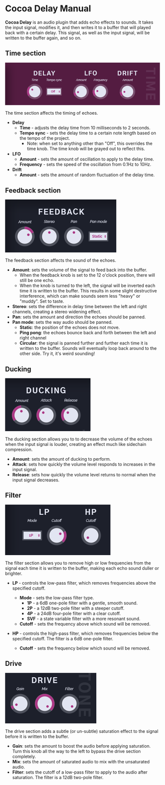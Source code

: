 # Cocoa Delay Manual

**Cocoa Delay** is an audio plugin that adds echo effects to sounds. It takes the input signal, modifies it, and then writes it to a buffer that will played back with a certain delay. This signal, as well as the input signal, will be written to the buffer again, and so on.

## Time section

![Time section screenshot](images/time.png)

The time section affects the timing of echoes.

- **Delay**
	- **Time** - adjusts the delay time from 10 milliseconds to 2 seconds.
	- **Tempo sync** - sets the delay time to a certain note length based on the tempo of the project.
		- Note: when set to anything other than "Off", this overrides the time knob. The time knob will be grayed out to reflect this.
- **LFO**
	- **Amount** - sets the amount of oscillation to apply to the delay time.
	- **Frequency** - sets the speed of the oscillation from 0.1Hz to 10Hz.
- **Drift**
	- **Amount** - sets the amount of random fluctuation of the delay time.

## Feedback section

![Feedback section screenshot](images/feedback.png)

The feedback section affects the sound of the echoes.

- **Amount**: sets the volume of the signal to feed back into the buffer.
	- When the feedback knob is set to the 12 o'clock position, there will still be one echo.
	- When the knob is turned to the left, the signal will be inverted each time it is written to the buffer. This results in some slight destructive interference, which can make sounds seem less "heavy" or "muddy". Set to taste.
- **Stereo**: sets the difference in delay time between the left and right channels, creating a stereo widening effect.
- **Pan**: sets the amount and direction the echoes should be panned.
- **Pan mode**: sets the way audio should be panned.
	- **Static**: the position of the echoes does not move.
	- **Ping pong**: the echoes bounce back and forth between the left and right channel
	- **Circular**: the signal is panned further and further each time it is written to the buffer. Sounds will eventually loop back around to the other side. Try it, it's weird sounding!

## Ducking

![Ducking section screenshot](images/ducking.png)

The ducking section allows you to to decrease the volume of the echoes when the input signal is louder, creating an effect much like sidechain compression.

- **Amount**: sets the amount of ducking to perform.
- **Attack**: sets how quickly the volume level responds to increases in the input signal.
- **Release**: sets how quickly the volume level returns to normal when the input signal decreases.

## Filter

![Filter section screenshot](images/filter.png)

The filter section allows you to remove high or low frequencies from the signal each time it is written to the buffer, making each echo sound duller or brighter.

- **LP** - controls the low-pass filter, which removes frequencies above the specified cutoff.
	- **Mode** - sets the low-pass filter type.
		- **1P** - a 6dB one-pole filter with a gentle, smooth sound.
		- **2P** - a 12dB two-pole filter with a steeper cutoff.
		- **4P** - a 24dB four-pole filter with a clear cutoff.
		- **SVF** - a state variable filter with a more resonant sound.
	- **Cutoff** - sets the frequency above which sound will be removed.

- **HP** - controls the high-pass filter, which removes frequencies below the specified cutoff. The filter is a 6dB one-pole filter.
	- **Cutoff** - sets the frequency below which sound will be removed.

## Drive

![Drive section screenshot](images/drive.png)

The drive section adds a subtle (or un-subtle) saturation effect to the signal before it is written to the buffer.

- **Gain**: sets the amount to boost the audio before applying saturation. Turn this knob all the way to the left to bypass the drive section completely.
- **Mix**: sets the amount of saturated audio to mix with the unsaturated audio.
- **Filter**: sets the cutoff of a low-pass filter to apply to the audio after saturation. The filter is a 12dB two-pole filter.